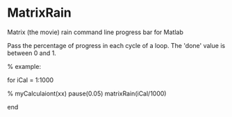 # MatrixRain
Matrix (the movie) rain command line progress bar for Matlab

Pass the percentage of progress in each cycle of a loop. The 'done' value is between 0 and 1.

% example:

for iCal = 1:1000 
  
  % myCalculaiont(xx) 
  pause(0.05) 
  matrixRain(iCal/1000) 

end
